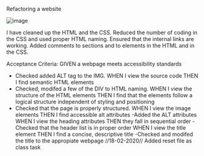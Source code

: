 Refactoring a website

![image](https://user-images.githubusercontent.com/54227198/75835909-4fd5f400-5e14-11ea-818e-7b9f2da0a2f0.png)


I have cleaned up the HTML and the CSS.
Reduced the number of coding in the CSS and used proper HTML naming.
Ensured that the internal links are working.
Added comments to sections and to elements in the HTML and in the CSS.

Acceptance Criteria:
GIVEN a webpage meets accessibility standards 
- Checked added ALT tag to the IMG.
WHEN I view the source code
THEN I find semantic HTML elements  
- Checked, modifed a few of the DIV to HTML naming.
WHEN I view the structure of the HTML elements
THEN I find that the elements follow a logical structure independent of styling and positioning
- Checked that the page is properly structured.
WHEN I view the image elements
THEN I find accessible alt attributes
-Added the ALT attributes
WHEN I view the heading attributes
THEN they fall in sequential order
-Checked that the header list is in proper order
WHEN I view the title element
THEN I find a concise, descriptive title
-Checked and modifed the title to the appropiate webpage
//18-02-2020//
Added reset file as class task
